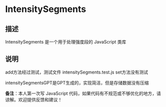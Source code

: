 # IntensitySegments

## 描述
IntensitySegments 是一个用于处理强度段的 JavaScript 类库

## 说明
add方法经过测试，测试文件 intensitySegments.test.js
set方法没有测试

intensitySegmentsGPT是GPT生成的，实现简洁，但是存储数据没有压缩

**备注**：本人第一次写 JavaScript 代码，如果代码有不规范或不够优化的地方，请谅解。欢迎提供反馈和建议！

